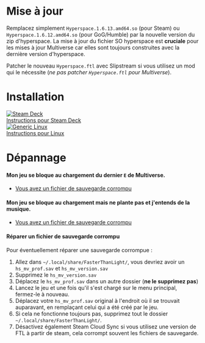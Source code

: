 # Mise à jour

Remplacez simplement `Hyperspace.1.6.13.amd64.so` (pour Steam) ou `Hyperspace.1.6.12.amd64.so` (pour GoG/Humble) par la nouvelle version du zip d'hyperspace.
La mise à jour du fichier SO hyperspace est **cruciale** pour les mises à jour Multiverse car elles sont toujours construites avec la dernière version d'hyperspace.

Patcher le nouveau `Hyperspace.ftl` avec Slipstream si vous utilisez un mod qui le nécessite (*ne pas patcher `Hyperspace.ftl` pour Multiverse*).

# Installation

<div class="selector-grid">
    <a class="item" href="steamdeck/select-game-copy">
        <img class="sub-item selector-grid-image" src="{{ '/assets/img/Steam_Deck_colored_logo.svg' | relative_url }}" alt="Steam Deck" />
        <div class="sub-item selector-item-text">Instructions pour Steam Deck</div>
    </a>
    <a class="item" href="genericlinux/select-game-copy">
        <img class="sub-item selector-grid-image" src="{{ '/assets/img/Tux.svg' | relative_url }}" alt="Generic Linux" />
        <div class="sub-item selector-item-text">Instructions pour Linux</div>
    </a>
</div>

# Dépannage

#### Mon jeu se bloque au chargement du dernier `E` de Multiverse.
- [Vous avez un fichier de sauvegarde corrompu](#resolving-a-corrupt-save-file)

#### Mon jeu se bloque au chargement mais ne plante pas et j'entends de la musique.
- [Vous avez un fichier de sauvegarde corrompu](#resolving-a-corrupt-save-file)

#### Réparer un fichier de sauvegarde corrompu
Pour éventuellement réparer une sauvegarde corrompue :
1. Allez dans `~/.local/share/FasterThanLight/`, vous devriez avoir un `hs_mv_prof.sav` et `hs_mv_version.sav`
2. Supprimez le `hs_mv_version.sav`
3. Déplacez le `hs_mv_prof.sav` dans un autre dossier (**ne le supprimez pas**)
4. Lancez le jeu et une fois qu'il s'est chargé sur le menu principal, fermez-le à nouveau.
5. Déplacez votre `hs_mv_prof.sav` original à l'endroit où il se trouvait auparavant, en remplaçant celui qui a été créé par le jeu.
6. Si cela ne fonctionne toujours pas, supprimez tout le dossier `~/.local/share/FasterThanLight/`.
7. Désactivez également Steam Cloud Sync si vous utilisez une version de FTL à partir de steam, cela corrompt souvent les fichiers de sauvegarde.
